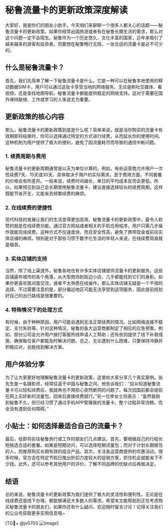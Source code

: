 # 秘鲁流量卡的更新政策深度解读

大家好，我是你们的朋友小助手。今天咱们来聊聊一个很多人都关心的话题——秘鲁流量卡的更新政策。如果你经常出国旅游或者有在秘鲁长期生活的需求，那么对这个问题一定不会陌生。秘鲁作为一个历史悠久、文化丰富的国家，近年来吸引了越来越多的游客和投资者。而要想在秘鲁畅行无阻，一张合适的流量卡是必不可少的。

## 什么是秘鲁流量卡？

首先，我们先简单了解一下秘鲁流量卡是什么。它是一种可以在秘鲁本地使用的移动数据SIM卡，用户可以通过这张卡享受当地的网络服务。无论是刷社交媒体、看视频，还是查找地图导航，秘鲁流量卡都能提供稳定的网络支持。这对于需要在国外保持联络、工作或学习的人来说尤为重要。

## 更新政策的核心内容

那么，秘鲁流量卡的更新政策到底是什么呢？简单来说，就是当你购买的流量卡有效期即将结束时，你可以选择通过特定的方式进行续费，从而延长你的使用时间。这种机制为用户提供了极大的便利，避免了因流量耗尽而导致的通信中断问题。

### 1. 续费周期与费用

秘鲁流量卡的更新周期通常是以天为单位计算的。例如，有些运营商允许用户一次性续费7天、15天或30天，具体取决于用户的实际需求。至于费用方面，不同套餐的价格会有所差异。一般来说，续费时间越长，单日的平均成本反而会更低。所以，如果预见到自己会长期使用秘鲁流量卡，建议直接选择较长的续费周期，这样既能节省开支，又能省去频繁续费的麻烦。

### 2. 在线续费的便捷性

现代科技的发展让我们的生活变得更加高效。秘鲁流量卡的更新政策中，最令人称赞的就是在线续费功能。通过官方网站或者相关的手机应用程序，用户只需几步操作就能完成续费。这种方式不仅速度快，而且安全性高，避免了携带现金或前往实体店铺的麻烦。特别是对于那些习惯于数字化生活的年轻人来说，在线续费简直就是福音。

### 3. 实体店铺的支持

当然，除了线上渠道外，秘鲁各地也有许多实体店铺提供流量卡的更新服务。这些店铺遍布城市的各个角落，从大型商场到街边小店，几乎都能找到它们的身影。如果你更喜欢面对面交流，或者不太熟悉在线操作，那么实体店铺无疑是一个不错的选择。不过需要注意的是，部分偏远地区可能无法享受到这项服务，因此提前规划好自己的出行路线是很重要的。

### 4. 特殊情况下的处理方式

有时候，由于种种原因，用户可能会遇到无法正常续费的情况。比如网络连接不稳定、支付失败等。针对这种情况，秘鲁的各大运营商都制定了相应的应急预案。例如，部分公司会允许用户拨打客服热线申请人工帮助；还有些则提供了线下补救措施，确保每位客户都能及时解决问题。总之，无论遇到什么困难，只要保持冷静并积极应对，总能找到解决方案。

## 用户体验分享

为了让大家更好地理解秘鲁流量卡的更新政策，这里给大家分享几个真实案例。张先生是一名摄影师，经常往返于中国与秘鲁之间。他告诉我们：“自从知道秘鲁流量卡可以轻松续费后，我就再也不用担心突然断网的问题了。每次回国前都会提前在网上买好新的流量包，回来后直接续费就行。”另一位李女士则表示：“虽然我刚到秘鲁不久，但已经习惯了通过手机APP管理我的流量卡。整个过程非常流畅，完全没有遇到任何障碍。”

## 小贴士：如何选择最适合自己的流量卡？

最后，给即将前往秘鲁旅行或工作的朋友们几点建议。首先，要根据自己的行程长短挑选合适的套餐。如果是短期访问，可以选择短期流量包；而对于计划长期居住的人，则推荐购买长期有效的组合产品。其次，关注各运营商提供的优惠活动。很多时候，官方会在特定节假日推出折扣力度较大的促销方案，抓住机会就能省下不少钱。此外，还可以参考其他用户的评价，了解不同品牌的优缺点后再做决定。

## 结语

总的来说，秘鲁流量卡的更新政策为我们提供了极大的灵活性和便利性。无论是在线续费还是线下办理，都能够满足大多数人的需求。希望本文能帮助到正在考虑购买秘鲁流量卡的朋友们。如果你还有什么疑问，欢迎随时留言讨论！记得关注我们的公众号获取更多实用信息哦~

[TG💪+ @jx0703 ![Image](https://github.com/user-attachments/assets/dbca1d08-cadb-493c-b0ec-ad6f7a83f270)]